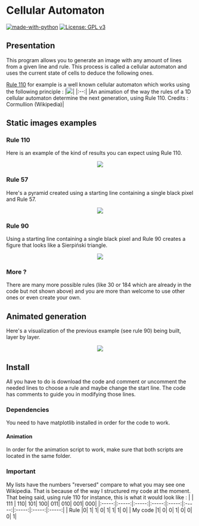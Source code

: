 # Cellular Automaton

[![made-with-python](https://img.shields.io/badge/Made%20with-Python-1f425f.svg)](https://www.python.org/)
[![License: GPL v3](https://img.shields.io/badge/License-GPLv3-blue.svg)](https://www.gnu.org/licenses/gpl-3.0)

## Presentation

This program allows you to generate an image with any amount of lines from a given line and rule. This process is called a cellular automaton and uses the current state of cells to deduce the following ones.

[Rule 110](https://en.wikipedia.org/wiki/Rule_110) for example is a well known cellular automaton which works using the following principle :
|![](https://upload.wikimedia.org/wikipedia/commons/b/b5/One-d-cellular-automaton-rule-110.gif)|
|:--:|
|An animation of the way the rules of a 1D cellular automaton determine the next generation, using Rule 110.
Credits : Cormullion (Wikipedia)|

## Static images examples
### Rule 110
Here is an example of the kind of results you can expect using Rule 110.
<p align="center">
  <img src="https://media.discordapp.net/attachments/719555155632324690/1042890938592284683/image.png"/>
</p>

### Rule 57
Here's a pyramid created using a starting line containing a single black pixel and Rule 57.
<p align="center">
  <img src="https://cdn.discordapp.com/attachments/719555155632324690/1044032073675063296/image.png"/>
</p>

### Rule 90
Using a starting line containing a single black pixel and Rule 90 creates a figure that looks like a Sierpiński triangle.
<p align="center">
  <img src="https://cdn.discordapp.com/attachments/719555155632324690/1044022789193093302/image.png"/>
</p>

### More ?
There are many more possible rules (like 30 or 184 which are already in the code but not shown above) and you are more than welcome to use other ones or even create your own.

## Animated generation
Here's a visualization of the previous example (see rule 90) being built, layer by layer.
<p align="center">
  <img src="https://cdn.discordapp.com/attachments/719555155632324690/1047252310394413226/animation.gif"/>
</p>

## Install
All you have to do is download the code and comment or uncomment the needed lines to choose a rule and maybe change the start line.
The code has comments to guide you in modifying those lines.

### Dependencies
You need to have matplotlib installed in order for the code to work.
#### Animation
In order for the animation script to work, make sure that both scripts are located in the same folder.

### Important

My lists have the numbers "reversed" compare to what you may see one Wikipedia. That is because of the way I structured my code at the moment.
That being said, using rule 110 for instance, this is what it would look like :
|    |      111	| 110|	101|	100|	011|	010|	001|	000|
|:-----:|:-----:|:-----:|:-----:|:-----:|:-----:|:-----:|:-----:|:-----:|
| Rule |0|	1|	1|	0|	1|	1|	1|	0|
| My code |1|	0|	0|	1|	0|	0|	0|	1|

